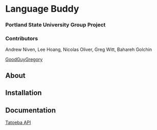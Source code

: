 # Language Buddy
### Portland State University Group Project


### Contributors
Andrew Niven, Lee Hoang, Nicolas Oliver, Greg Witt, Bahareh Golchin

[GoodGuyGregory](https://github.com/GoodGuyGregory)



## About 



## Installation 



## Documentation 

[Tatoeba API](https://api.dev.tatoeba.org/unstable#?route=cmp--schemas-audio)

